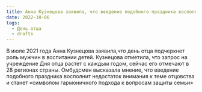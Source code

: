 ```yaml
---
title: Анна Кузнецова заявила, что введение подобного праздника восполнит недостаток внимания
date: 2022-10-06
tags:
  - День отца
  - drafts
---
```


В июле 2021 года Анна Кузнецова заявила,что день отца подчеркнет роль мужчин в воспитании детей. Кузнецова отметила, что запрос на учреждение Дня отца растет с каждым годом, сейчас его отмечают в 28 регионах страны. Омбудсмен высказала мнение, что введение подобного праздника восполнит недостаток внимания к теме отцовства и станет «символом гармоничного подхода к вопросам защиты семьи»

